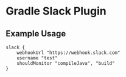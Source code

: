 # Gradle Slack Plugin


## Example Usage
```
slack {
    webhookUrl "https://webhook.slack.com"
    username "test"
    shouldMonitor "compileJava", "build"
}

```